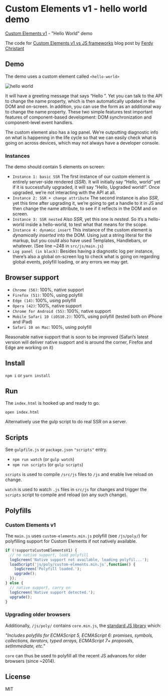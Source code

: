 # Custom Elements v1 - hello world demo

[Custom Elements v1](https://developer.mozilla.org/en-US/docs/Web/Web_Components/Custom_Elements) - "Hello World" demo

The code for [Custom Elements v1 vs JS frameworks](https://ferdychristant.com/custom-elements-v1-vs-js-frameworks-e086638cd1a9#.csh0br49h) blog post by [Ferdy Christant](https://ferdychristant.com)

## Demo

The demo uses a custom element called `<hello-world>`

![hello world](https://github.com/kristianmandrup/ce-hw/raw/master/images/screenshot1.png "<hello-world> screenshot")

It will have a greeting message that says “Hello <default value>”. Yet you can talk to the API to change the name property, which is then automatically updated in the DOM and on-screen. In addition, you can use the form as an additional way to change the name property. These two simple features test important features of component-based development: DOM synchronization and component-level event handlers.

The custom element also has a log panel. We’re outputting diagnostic info on what is happening in the life cycle so that we can easily check what is going on across devices, which may not always have a developer console.

### Instances

The demo should contain 5 elements on screen:
- `Instance 1: basic SSR` The first instance of our custom element is entirely server-side rendered (*SSR*). It will initially say “Hello, world” yet if it is successfully upgraded, it will say “Hello, Upgraded world!”. Once upgraded, we’re not interacting with the API at all.
- `Instance 2: SSR + change attribute` The second instance is also *SSR*, yet this time after upgrading it, we’re going to get a handle to it in JS and then change the name attribute, to see if it reflects in the DOM and on screen.
- `Instance 3: SSR nested` Also *SSR*, yet this one is *nested*. So it’s a hello-world inside a hello-world, to test what that means for the scope.
- `Instance 4: dynamic insert` This instance of the custom element is *dynamically inserted* into the DOM. Using just a string literal for the markup, but you could also have used Templates, Handlebars, or whatever. (See line ~248 in `src/js/main.js`)
- `Log panel (in black)`: Besides having a diagnostic log per instance, there’s also a global on-screen log to check what is going on regarding global events, polyfill loading, or any errors we may get.

## Browser support
- `Chrome (56)`: 100%, native support
- `Firefox (51)`: 100%, using polyfill
- `Edge (14)`: 100%, using polyfill
- `Opera (42)`: 100%, native support
- `Chrome for Android (55)`: 100%, native support
- `Mobile Safari 10 (iOS10.2)`: 100%, using polyfill (tested both on iPhone and iPad)
- `Safari 10 on Mac`: 100%, using polyfill

Reasonable native support that is soon to be improved (Safari’s latest version will deliver native support and is around the corner, Firefox and Edge are working on it)

## Install

`npm i` or `yarn install`

## Run

The `index.html` is hooked up and ready to go.

`open index.html`

Alternatively use the gulp script to do real SSR on a server.

## Scripts

See `gulpfile.js` or `package.json` `"scripts"` entry.

- `npm run watch` (or `gulp watch`)
- `npm run scripts` (or `gulp scripts`)

`scripts` is used to compile `/src/js` files to `/js` and enable live reload on change.

`watch` is used to watch `.js` files in `src/js` for changes and trigger the `scripts` script to compile and reload (on any such change).

## Polyfills

### Custom Elements v1

The `main.js` uses `custom-elements.min.js` polyfill (see `/js/poly/`) for polyfilling support for Custom Elements if not natively available.

```js
if (!supportsCustomElementsV1) {
  // no native support, load polyfill
  logScreen('Native support not available, loading polyfil...');
  loadScript('js/poly/custom-elements.min.js',function() {
    logScreen('Polyfill loaded.');
    upgrade();
  });
} else {
  // native support, carry on
  logScreen('Native support detected.');
  upgrade();
}
```

### Upgrading older browsers

Additionally, `/js/poly/` contains `core.min.js`, the [standard JS library](https://github.com/zloirock/core-js) which:

_"Includes polyfills for ECMAScript 5, ECMAScript 6: promises, symbols, collections, iterators, typed arrays, ECMAScript 7+ proposals, setImmediate, etc."_

`core` can thus be used to polyfill all the recent JS advances for older browsers (since ~2014).

## License

MIT
